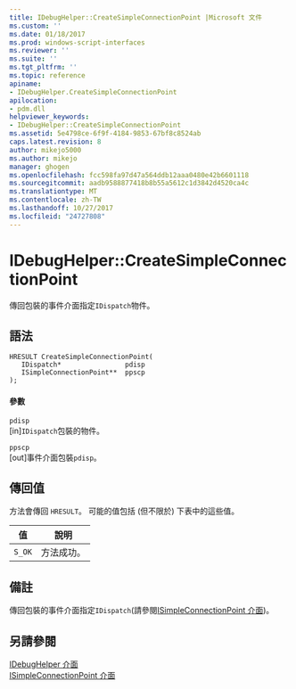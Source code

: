 ```yaml
---
title: IDebugHelper::CreateSimpleConnectionPoint |Microsoft 文件
ms.custom: ''
ms.date: 01/18/2017
ms.prod: windows-script-interfaces
ms.reviewer: ''
ms.suite: ''
ms.tgt_pltfrm: ''
ms.topic: reference
apiname:
- IDebugHelper.CreateSimpleConnectionPoint
apilocation:
- pdm.dll
helpviewer_keywords:
- IDebugHelper::CreateSimpleConnectionPoint
ms.assetid: 5e4798ce-6f9f-4184-9853-67bf8c8524ab
caps.latest.revision: 8
author: mikejo5000
ms.author: mikejo
manager: ghogen
ms.openlocfilehash: fcc598fa97d47a564ddb12aaa0480e42b6601118
ms.sourcegitcommit: aadb9588877418b8b55a5612c1d3842d4520ca4c
ms.translationtype: MT
ms.contentlocale: zh-TW
ms.lasthandoff: 10/27/2017
ms.locfileid: "24727808"
---
```

# <a name="idebughelpercreatesimpleconnectionpoint"></a>IDebugHelper::CreateSimpleConnectionPoint
傳回包裝的事件介面指定`IDispatch`物件。  
  
## <a name="syntax"></a>語法  
  
```  
HRESULT CreateSimpleConnectionPoint(  
   IDispatch*                pdisp  
   ISimpleConnectionPoint**  ppscp  
);  
```  
  
#### <a name="parameters"></a>參數  
 `pdisp`  
 [in]`IDispatch`包裝的物件。  
  
 `ppscp`  
 [out]事件介面包裝`pdisp`。  
  
## <a name="return-value"></a>傳回值  
 方法會傳回 `HRESULT`。 可能的值包括 (但不限於) 下表中的這些值。  
  
|值|說明|  
|-----------|-----------------|  
|`S_OK`|方法成功。|  
  
## <a name="remarks"></a>備註  
 傳回包裝的事件介面指定`IDispatch`(請參閱[ISimpleConnectionPoint 介面](../../winscript/reference/isimpleconnectionpoint-interface.md))。  
  
## <a name="see-also"></a>另請參閱  
 [IDebugHelper 介面](../../winscript/reference/idebughelper-interface.md)   
 [ISimpleConnectionPoint 介面](../../winscript/reference/isimpleconnectionpoint-interface.md)